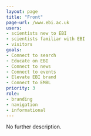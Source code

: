 ```yaml
---
layout: page
title: "Front"
page-url: /www.ebi.ac.uk
users:
- scientists new to EBI
- scientists familiar with EBI
- visitors
goals:
- Connect to search
- Educate on EBI
- Connect to news
- Connect to events
- Elevate EBI brand
- Connect to EMBL
priority: 3
role:
- branding
- navigation
- informational
---
```


No further description.
